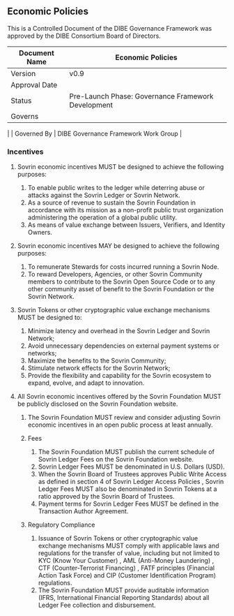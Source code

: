 ## Economic Policies

This is a Controlled Document of the DIBE Governance Framework was approved by the DIBE Consortium Board of Directors.

| Document Name | Economic Policies |
| --- | --- |
| Version | v0.9 |
| Approval Date | |
| Status | Pre-Launch Phase: Governance Framework Development |
| Governs |
 |
| Governed By | DIBE Governance Framework Work Group |

### Incentives

1. Sovrin economic incentives MUST be designed to achieve the following purposes:
    1. To enable public writes to the ledger while deterring abuse or attacks against the
  Sovrin Ledger or Sovrin Network.
    2. As a source of revenue to sustain the Sovrin Foundation in accordance with its
  mission as a non-profit public trust organization administering the operation of a
  global public utility.
    3. As means of value exchange between Issuers, Verifiers, and Identity Owners.

2. Sovrin economic incentives MAY be designed to achieve the following purposes:

    1. To remunerate Stewards for costs incurred running a Sovrin Node.
    2. To reward Developers, Agencies, or other Sovrin Community members to
contribute to the Sovrin Open Source Code or to any other community asset of
benefit to the Sovrin Foundation or the Sovrin Network.

3. Sovrin Tokens or other cryptographic value exchange mechanisms MUST be designed
to:
    1. Minimize latency and overhead in the Sovrin Ledger and Sovrin Network;
    1. Avoid unnecessary dependencies on external payment systems or networks;
    1. Maximize the benefits to the Sovrin Community;
    1. Stimulate network effects for the Sovrin Network;
    1. Provide the flexibility and capability for the Sovrin ecosystem to expand, evolve,
    and adapt to innovation.

4. All Sovrin economic incentives offered by the Sovrin Foundation MUST be publicly disclosed on the Sovrin Foundation website.

    1. The Sovrin Foundation MUST review and consider adjusting Sovrin economic incentives in an open public process at least annually.

    2. Fees

        1. The Sovrin Foundation MUST publish the current schedule of Sovrin Ledger Fees on the
        Sovrin Foundation website.
        2. Sovrin Ledger Fees MUST be denominated in U.S. Dollars (USD).
        3. When the Sovrin Board of Trustees approves Public Write Access as defined in section
        4 of Sovrin Ledger Access Policies , Sovrin Ledger Fees MUST also be denominated in
        Sovrin Tokens at a ratio approved by the Sovrin Board of Trustees.
        5. Payment terms for Sovrin Ledger Fees MUST be defined in the Transaction Author Agreement.

    3. Regulatory Compliance
        1. Issuance of Sovrin Tokens or other cryptographic value exchange mechanisms MUST
        comply with applicable laws and regulations for the transfer of value, including but not
        limited to KYC (Know Your Customer) , AML (Anti-Money Laundering) , CTF
        (Counter-Terrorist Financing) , FATF principles (Financial Action Task Force) and CIP
        (Customer Identification Program) regulations.
        2. The Sovrin Foundation MUST provide auditable information (IFRS, International
        Financial Reporting Standards) about all Ledger Fee collection and disbursement.
